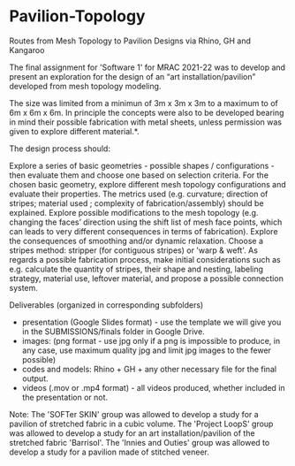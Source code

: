 # Pavilion-Topology
Routes from Mesh Topology to Pavilion Designs via Rhino, GH and Kangaroo

The final assignment for 'Software 1' for MRAC 2021-22 was to develop and present an exploration for the design of an “art installation/pavilion” developed from mesh topology modeling.

The size was limited from a minimun of 3m x 3m x 3m to a maximum  to of 6m x 6m x 6m. In principle the concepts were also to be developed bearing in mind their possible fabrication with metal sheets, unless permission was given to explore different material.*.

The design process should:

Explore a series of basic geometries -  possible shapes / configurations - then evaluate them and choose one based on selection criteria.
For the chosen basic geometry, explore different mesh topology configurations and evaluate their properties. The metrics used (e.g. curvature; direction of stripes; material used ; complexity of fabrication/assembly) should be explained.
Explore possible modifications to the mesh topology (e.g. changing the faces’ direction using the shift list of mesh face points, which can leads to very different consequences in terms of fabrication).
Explore the consequences of smoothing and/or dynamic relaxation.
Choose a stripes method: stripper (for contiguous stripes) or 'warp & weft'.
As regards a possible fabrication process, make initial considerations such as e.g. calculate the quantity of stripes, their shape and nesting, labeling strategy, material use, leftover material, and propose a possible connection system.

Deliverables (organized in corresponding subfolders)
- presentation (Google Slides format) - use the template we will give you in the SUBMISSIONS/finals folder in Google Drive.
- images: (png format - use jpg only if a png is impossible to produce, in any case, use maximum quality jpg and limit jpg images to the fewer possible)
- codes and models: Rhino + GH + any other necessary file for the final output.
- <optional> videos (.mov or .mp4 format) - all videos produced, whether included in the presentation or not.

Note: 
The 'SOFTer SKIN' group was allowed to develop a study for a pavilion of stretched fabric in a cubic volume.
The 'Project LoopS' group was allowed to develop a study for an art installation/pavilion of the stretched fabric 'Barrisol'.
The 'Innies and Outies' group was allowed to develop a study for a pavilion made of stitched veneer.
